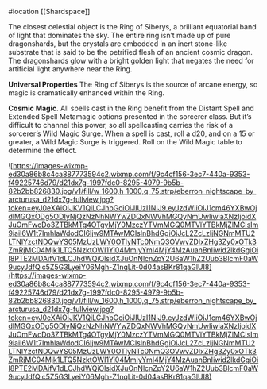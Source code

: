 #location [[Shardspace]]

The closest celestial object is the Ring of Siberys, a brilliant equatorial band of light that dominates the sky. The entire ring isn’t made up of pure dragonshards, but the crystals are embedded in an inert stone-like substrate that is said to be the petrified flesh of an ancient cosmic dragon. The dragonshards glow with a bright golden light that negates the need for artificial light anywhere near the Ring.

**Universal Properties** The Ring of Siberys is the source of arcane energy, so magic is dramatically enhanced within the Ring.

**Cosmic Magic**. All spells cast in the Ring benefit from the Distant Spell and Extended Spell Metamagic options presented in the sorcerer class. But it’s difficult to channel this power, so all spellcasting carries the risk of a sorcerer’s Wild Magic Surge. When a spell is cast, roll a d20, and on a 15 or greater, a Wild Magic Surge is triggered. Roll on the Wild Magic table to determine the effect.

![https://images-wixmp-ed30a86b8c4ca887773594c2.wixmp.com/f/9c4cf156-3ec7-440a-9353-f49225746d79/d21dx7g-1997fdc0-8295-4979-9b5b-82b2bb826830.jpg/v1/fill/w_1600,h_1000,q_75,strp/eberron_nightscape_by_arcturusa_d21dx7g-fullview.jpg?token=eyJ0eXAiOiJKV1QiLCJhbGciOiJIUzI1NiJ9.eyJzdWIiOiJ1cm46YXBwOjdlMGQxODg5ODIyNjQzNzNhNWYwZDQxNWVhMGQyNmUwIiwiaXNzIjoidXJuOmFwcDo3ZTBkMTg4OTgyMjY0MzczYTVmMGQ0MTVlYTBkMjZlMCIsIm9iaiI6W1t7ImhlaWdodCI6Ijw9MTAwMCIsInBhdGgiOiJcL2ZcLzljNGNmMTU2LTNlYzctNDQwYS05MzUzLWY0OTIyNTc0NmQ3OVwvZDIxZHg3Zy0xOTk3ZmRjMC04Mjk1LTQ5NzktOWI1Yi04MmIyYmI4MjY4MzAuanBnIiwid2lkdGgiOiI8PTE2MDAifV1dLCJhdWQiOlsidXJuOnNlcnZpY2U6aW1hZ2Uub3BlcmF0aW9ucyJdfQ.c5Z5G3LyeiY06Mgh-Z1nqLit-0d04asBKr81qaGlUI8](https://images-wixmp-ed30a86b8c4ca887773594c2.wixmp.com/f/9c4cf156-3ec7-440a-9353-f49225746d79/d21dx7g-1997fdc0-8295-4979-9b5b-82b2bb826830.jpg/v1/fill/w_1600,h_1000,q_75,strp/eberron_nightscape_by_arcturusa_d21dx7g-fullview.jpg?token=eyJ0eXAiOiJKV1QiLCJhbGciOiJIUzI1NiJ9.eyJzdWIiOiJ1cm46YXBwOjdlMGQxODg5ODIyNjQzNzNhNWYwZDQxNWVhMGQyNmUwIiwiaXNzIjoidXJuOmFwcDo3ZTBkMTg4OTgyMjY0MzczYTVmMGQ0MTVlYTBkMjZlMCIsIm9iaiI6W1t7ImhlaWdodCI6Ijw9MTAwMCIsInBhdGgiOiJcL2ZcLzljNGNmMTU2LTNlYzctNDQwYS05MzUzLWY0OTIyNTc0NmQ3OVwvZDIxZHg3Zy0xOTk3ZmRjMC04Mjk1LTQ5NzktOWI1Yi04MmIyYmI4MjY4MzAuanBnIiwid2lkdGgiOiI8PTE2MDAifV1dLCJhdWQiOlsidXJuOnNlcnZpY2U6aW1hZ2Uub3BlcmF0aW9ucyJdfQ.c5Z5G3LyeiY06Mgh-Z1nqLit-0d04asBKr81qaGlUI8)